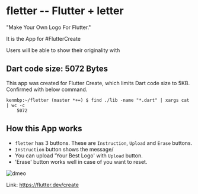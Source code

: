 # fletter -- Flutter + letter

"Make Your Own Logo For Flutter."

It is the App for #FlutterCreate


Users will be able to show their originality with

## Dart code size: 5072 Bytes

This app was created for Flutter Create, which limits Dart code size to 5KB.
Confirmed with below command.
```
kenmbp:~/fletter (master *+=) $ find ./lib -name "*.dart" | xargs cat | wc -c
    5072
```

## How this App works


- `fletter` has 3 buttons. These are `Instruction`, `Upload` and `Erase` buttons.
- `Instruction` button shows the message/
- You can upload 'Your Best Logo' with `Upload` button.
- 'Erase' button works well in case of you want to reset.

![dmeo](https://github.com/ken840619/fletter/blob/master/screenshots/fletter2.gif)



Link:
https://flutter.dev/create
